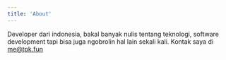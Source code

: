 ```yaml
---
title: 'About'
---
```


<!--
This content will be displayed at the top of the index page.
You can leave this empty if you don’t want to show any content.
-->

Developer dari indonesia, bakal banyak nulis 
tentang teknologi, software development tapi bisa 
juga ngobrolin hal lain sekali kali.
Kontak saya di [me@tpk.fun](mailto:me@tpk.fun)